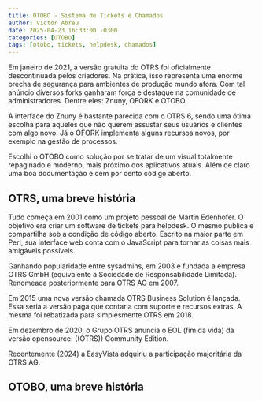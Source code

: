 ```yaml
---
title: OTOBO - Sistema de Tickets e Chamados
author: Victor Abreu
date: 2025-04-23 16:33:00 -0300
categories: [OTOBO]
tags: [otobo, tickets, helpdesk, chamados]
---
```


Em janeiro de 2021, a versão gratuita do OTRS foi oficialmente descontinuada pelos criadores. Na prática, isso representa uma enorme brecha de segurança para ambientes de produção mundo afora. Com tal anúncio diversos forks ganharam força e destaque na comunidade de administradores. Dentre eles: Znuny, OFORK e OTOBO.

A interface do Znuny é bastante parecida com o OTRS 6, sendo uma ótima escolha para aqueles que não querem assustar seus usuários e clientes com algo novo. Já o OFORK implementa alguns recursos novos, por exemplo na gestão de processos.

Escolhi o OTOBO como solução por se tratar de um visual totalmente repaginado e moderno, mais próximo dos aplicativos atuais. Além de claro uma boa documentação e cem por cento código aberto.

## OTRS, uma breve história

Tudo começa em 2001 como um projeto pessoal de Martin Edenhofer. O objetivo era criar um software de tickets para helpdesk. O mesmo publica e compartilha sob a condição de código aberto. Escrito na maior parte em Perl, sua interface web conta com o JavaScript para tornar as coisas mais amigáveis possíveis.

Ganhando popularidade entre sysadmins, em 2003 é fundada a empresa OTRS GmbH (equivalente a Sociedade de Responsabilidade Limitada). Renomeada posteriormente para OTRS AG em 2007.

Em 2015 uma nova versão chamada OTRS Business Solution é lançada. Essa seria a versão paga que contaria com suporte e recursos extras. A mesma foi rebatizada para simplesmente OTRS em 2018.

Em dezembro de 2020, o Grupo OTRS anuncia o EOL (fim da vida) da versão opensource: ((OTRS)) Community Edition.

Recentemente (2024) a EasyVista adquiriu a participação majoritária da OTRS AG.

## OTOBO, uma breve história

